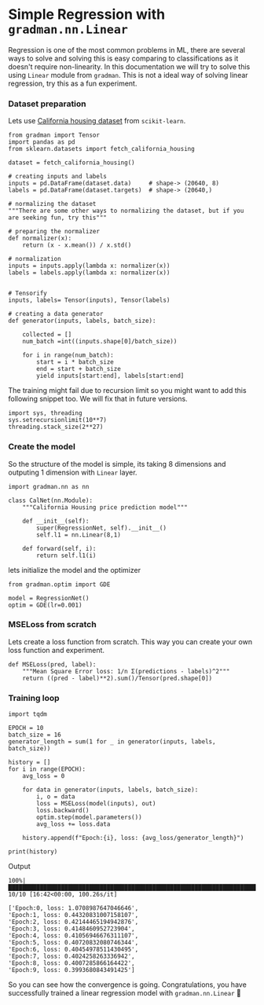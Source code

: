 # Simple Regression with `gradman.nn.Linear`

Regression is one of the most common problems in ML, there are several ways to solve and solving this is easy comparing to classifications as it doesn't require non-linearity.
In this documentation we will try to solve this using `Linear` module from `gradman`. This is not a ideal way of solving linear regression, try this as a fun experiment.

### Dataset preparation 
Lets use [California housing dataset](https://scikit-learn.org/stable/modules/generated/sklearn.datasets.fetch_california_housing.html) from `scikit-learn`.
```python3
from gradman import Tensor
import pandas as pd
from sklearn.datasets import fetch_california_housing

dataset = fetch_california_housing()

# creating inputs and labels 
inputs = pd.DataFrame(dataset.data)     # shape-> (20640, 8)
labels = pd.DataFrame(dataset.targets)  # shape-> (20640,)

# normalizing the dataset
"""There are some other ways to normalizing the dataset, but if you are seeking fun, try this"""

# preparing the normalizer
def normalizer(x):
    return (x - x.mean()) / x.std()
    
# normalization
inputs = inputs.apply(lambda x: normalizer(x))
labels = labels.apply(lambda x: normalizer(x))


# Tensorify 
inputs, labels= Tensor(inputs), Tensor(labels)

# creating a data generator
def generator(inputs, labels, batch_size):

    collected = []
    num_batch =int((inputs.shape[0]/batch_size))
    
    for i in range(num_batch):
        start = i * batch_size
        end = start + batch_size
        yield inputs[start:end], labels[start:end]
```

The training might fail due to recursion limit so you might want to add this following snippet too. We will fix that in future versions.
```python3
import sys, threading
sys.setrecursionlimit(10**7)
threading.stack_size(2**27)
```

### Create the model
So the structure of the model is simple, its taking 8 dimensions and outputing 1 dimension with `Linear` layer.

```python3
import gradman.nn as nn

class CalNet(nn.Module):
    """California Housing price prediction model"""
    
    def __init__(self):
        super(RegressionNet, self).__init__()
        self.l1 = nn.Linear(8,1)

    def forward(self, i):
        return self.l1(i)
```
lets initialize the model and the optimizer

```python3
from gradman.optim import GDE

model = RegressionNet()
optim = GDE(lr=0.001)
```

### MSELoss from scratch
Lets create a loss function from scratch. This way you can create your own loss function and experiment. 
```python3
def MSELoss(pred, label):
    """Mean Square Error loss: 1/n Σ(predictions - labels)^2"""
    return ((pred - label)**2).sum()/Tensor(pred.shape[0])
```

### Training loop

```python3
import tqdm 

EPOCH = 10
batch_size = 16
generator_length = sum(1 for _ in generator(inputs, labels, batch_size))

history = []
for i in range(EPOCH):
    avg_loss = 0
    
    for data in generator(inputs, labels, batch_size):
        i, o = data
        loss = MSELoss(model(inputs), out)
        loss.backward()
        optim.step(model.parameters())
        avg_loss += loss.data
        
    history.append(f"Epoch:{i}, loss: {avg_loss/generator_length}")
    
print(history)
```
Output
```
100%|██████████████████████████████████████████████████████████████████████████████████████████████████████| 10/10 [16:42<00:00, 100.26s/it]

['Epoch:0, loss: 1.0708987647046646', 
'Epoch:1, loss: 0.44320831007158107', 
'Epoch:2, loss: 0.42144465194942876', 
'Epoch:3, loss: 0.4148460952723904', 
'Epoch:4, loss: 0.41056946676311107', 
'Epoch:5, loss: 0.40720832080746344', 
'Epoch:6, loss: 0.40454978511430495', 
'Epoch:7, loss: 0.4024258263336942', 
'Epoch:8, loss: 0.4007285866164422', 
'Epoch:9, loss: 0.3993680843491425']
```
So you can see how the convergence is going. Congratulations, you have successfully trained a linear regression model with `gradman.nn.Linear` 🐣
